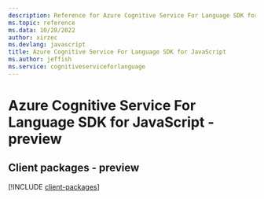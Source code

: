 ```yaml
---
description: Reference for Azure Cognitive Service For Language SDK for JavaScript
ms.topic: reference
ms.data: 10/28/2022
author: xirzec
ms.devlang: javascript
title: Azure Cognitive Service For Language SDK for JavaScript
ms.author: jeffish
ms.service: cognitiveserviceforlanguage
---
```

# Azure Cognitive Service For Language SDK for JavaScript - preview

## Client packages - preview
[!INCLUDE [client-packages](cognitive-service-for-language-client-index.md)]